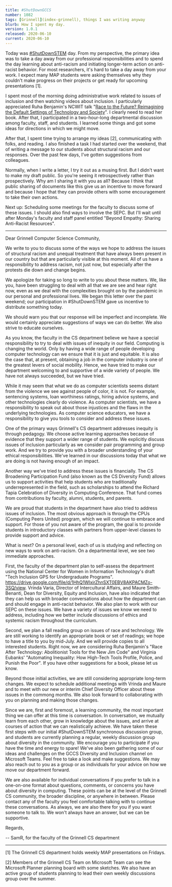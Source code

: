 ```yaml
---
title: #ShutDownGCCS
number: 1082
tags: [Grinnell](index-grinnell), things I was writing anyway
blurb: How I spent my day.
version: 1.0.1
released: 2020-06-10
current: 2020-06-10
---
```

Today was [#ShutDownSTEM](https://www.shutdownstem.com/) day.  From
my perspective, the primary idea was to take a day away from our
professional responsibilities and to spend the day learning about
anti-racism and initiating longer-term action on anti-racist behavior.
For most researchers, it's hard to take a day away from your work.
I expect many MAP students were asking themselves why they couldn't
make progress on their projects or get ready for upcoming presentations
[1].

I spent most of the morning doing administrative work related to
issues of inclusion and then watching videos about inclusion.  I
particularly appreciated Ruha Benjamin's NCWIT talk "[Race to the
Future? Reimagining the Default Settings of Technology and
Society](https://www.ncwit.org/video/race-future-reimagining-default-settings-technology-and-society-ruha-benjamin-video-playback)".
I clearly need to read her book.  After that, I participated in a
two-hour-long departmental discussion among faculty, staff, and
students.  I learned some things and got some ideas for directions
in which we might move.

After that, I spent time trying to arrange my ideas [2], communicating
with folks, and reading.  I also finished a task I had started over
the weekend, that of writing a message to our students about
structural racism and our responses.  Over the past few days, I've
gotten suggestions from colleagues.

Normally, when I write a letter, I try it out as a musing first.  But
I didn't want to make my draft public.  So you're seeing it retrospectively
rather than prospectively.  Why am I sharing it with you as all?  Because
I think that public sharing of documents like this give us an incentive
to move forward and because I hope that they can provide others with some
encouragement to take their own actions.

Next up: Scheduling some meetings for the faculty to discuss some of
these issues.  I should also find ways to involve the SEPC.  But I'll
wait until after Monday's faculty and staff panel entitled "Beyond
Empathy: Sharing Anti-Racist Resources".

---

Dear Grinnell Computer Science Community,

We write to you to discuss some of the ways we hope to address the issues of structural racism and unequal treatment that have always been present in our country but that are particularly visible at this moment.  All of us have a responsibility to address racism, not just now, but especially after the protests die down and change begins.

We apologize for taking so long to write to you about these matters.  We, like you, have been struggling to deal with all that we are see and hear right now, even as we deal with the complexities brought on by the pandemic in our personal and professional lives.  We began this letter over the past weekend; our participation in #ShutDownSTEM gave us incentive to distribute something today.

We should warn you that our response will be imperfect and incomplete.  We would certainly appreciate suggestions of ways we can do better.  We also strive to educate ourselves.

As you know, the faculty in the CS department believe we have a special responsibility to try to deal with issues of inequity in our field.  Computing is changing the world.  Only by having a wide range of people developing computer technology can we ensure that it is just and equitable.  It is also the case that, at present, obtaining a job in the computer industry is one of the greatest levers of social mobility.  Hence, we have tried to make our department welcoming to and supportive of a wide variety of people.  We have not always succeeded, but we have tried.

While it may seem that what we do as computer scientists seems distant from the violence we see against people of color, it is not. For example, sentencing systems, loan worthiness ratings, hiring advice systems, and other technologies clearly do violence.  As computer scientists, we have a responsibility to speak out about those injustices and the flaws in the underlying technologies.  As computer science educators, we have a responsibility to give you tools to consider and address these issues.

One of the primary ways Grinnell's CS department addresses inequity is through pedagogy.  We choose active learning approaches because of evidence that they support a wider range of students.  We explicitly discuss issues of inclusion particularly as we consider pair programming and group work.  And we try to provide you with a broader understanding of your ethical responsibilities. We've learned in our discussions today that what we are doing is not having enough of an impact.

Another way we've tried to address these issues is financially.  The CS Broadening Participation Fund (also known as the CS Diversity Fund) allows us to support activities that help students who are traditionally underrepresented in the field, such as scholarships to attend the Richard Tapia Celebration of Diversity in Computing Conference.  That fund comes from contributions by faculty, alumni, students, and parents.

We are proud that students in the department have also tried to address issues of inclusion.  The most obvious approach is through the CPUs (Computing Peers United) program, which we will continue to embrace and support.  For those of you not aware of the program, the goal is to provide students in introductory classes with partners from upper-level classes to provide support and advice.

What is next?  On a personal level, each of us is studying and reflecting on new ways to work on anti-racism.  On a departmental level, we see two immediate approaches.

First, the faculty of the department plan to self-assess the department using the National Center for Women in Information Technology's draft "Tech Inclusion GPS for Undergraduate Programs". <https://drive.google.com/file/d/1HhQ1WlxirZhnSXT0EBV8AKPACMZo-3SQ/view>. Vrinda Varia, Director of Intercultural Affairs, and Maure Smith-Benanti, Dean for Diversity, Equity and Inclusion, have also indicated that they can help us with broader conversations about how the department can and should engage in anti-racist behavior.  We also plan to work with our SEPC on these issues.  We have a variety of issues we know we need to address, including how we better include discussions of ethics and systemic racism throughout the curriculum.

Second, we plan a fall reading group on issues of race and technology.  We are still working to identify an appropriate book or set of readings; we hope to have a title to you by mid-July.  And we will provide copies to all interested students.  Right now, we are considering Ruha Benjamin's "Race After Technology: Abolitionist Tools for the New Jim Code" and Virginia Eubanks' "Automating Inequality: How High-Tech Tools Profile, Police, and Punish the Poor". If you have other suggestions for a book, please let us know.

Beyond those initial activities, we are still considering appropriate long-term changes.  We expect to schedule additional meetings with Vrinda and Maure and to meet with our new or interim Chief Diversity Officer about these issues in the commong months.  We also look forward to collaborating with you on planning and making those changes.

Since we are, first and foremost, a learning community, the most important thing we can offer at this time is conversation. In conversation, we mutually learn from each other, grow in knowledge about the issues, and arrive at courses of action that we can realistically achieve.  We have taken these first steps with our initial #ShutDownSTEM synchronous discussion group, and students are currently planning a regular, weekly discussion group about diversity in the community.  We encourage you to participate if you have the time and energy to spare!  We've also been gathering some of our ideas and challenges on the GCCS Diversity and Inclusion channel on Microsoft Teams.  Feel free to take a look and make suggestions.  We may also reach out to you as a group or as individuals for your advice on how we move our department forward.

We are also available for individual conversations if you prefer to talk in a one-on-one format about questions, comments, or concerns you have about diversity in computing.  These points can be at the level of the Grinnell CS community, the broader discipline, or anywhere in between.  Please contact any of the faculty you feel comfortable talking with to continue these conversations.  As always, we are also there for you if you want someone to talk to.  We won't always have an answer, but we can be supportive.

Regards,

-- SamR, for the faculty of the Grinnell CS department

---

[1] The Grinnell CS department holds weekly MAP presentations on
Fridays.

[2] Members of the Grinnell CS Team on Microsoft Team can see the
Microsoft Planner planning board with some sketches.  We also have
an active group of students planning to lead their own weekly
discussions group over the summer.
